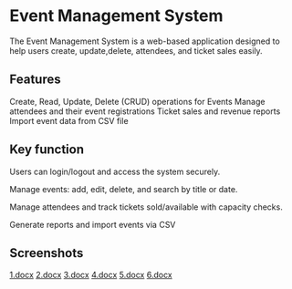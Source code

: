 
# Event Management System

The Event Management System is a web-based application designed to help users create, update,delete, attendees, and ticket sales easily.


## Features

Create, Read, Update, Delete (CRUD) operations for Events
Manage attendees and their event registrations
Ticket sales and revenue reports
Import event data from CSV file


    
## Key function
Users can login/logout and access the system securely.

Manage events: add, edit, delete, and search by title or date.

Manage attendees and track tickets sold/available with capacity checks.

Generate reports and import events via CSV 
## Screenshots

[1.docx](https://github.com/user-attachments/files/22956705/1.docx)
[2.docx](https://github.com/user-attachments/files/22956728/2.docx)
[3.docx](https://github.com/user-attachments/files/22956742/3.docx)
[4.docx](https://github.com/user-attachments/files/22956768/4.docx)
[5.docx](https://github.com/user-attachments/files/22956776/5.docx)
[6.docx](https://github.com/user-attachments/files/22956779/6.docx)


